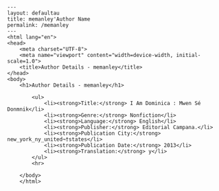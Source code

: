 
    ---
    layout: defaultau
    title: memanley'Author Name 
    permalink: /memanley
    ---
    <html lang="en">
    <head>
        <meta charset="UTF-8">
        <meta name="viewport" content="width=device-width, initial-scale=1.0">
        <title>Author Details - memanley</title>
    </head>
    <body>
        <h1>Author Details - memanley</h1>
        
            <ul>
                <li><strong>Title:</strong> I Am Dominica : Mwen Sé Donmnik</li>
                <li><strong>Genre:</strong> Nonfiction</li>
                <li><strong>Language:</strong> English</li>
                <li><strong>Publisher:</strong> Editorial Campana.</li>
                <li><strong>Publication City:</strong> new_york_ny_united¬†states</li>
                <li><strong>Publication Date:</strong> 2013</li>
                <li><strong>Translation:</strong> y</li>
            </ul>
            <hr>
            
        </body>
        </html>
        
